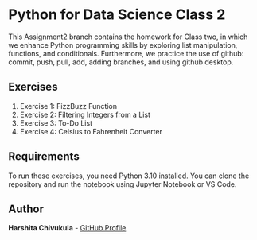 # Python for Data Science Class 2

This Assignment2 branch contains the homework for Class two, in which we enhance Python programming skills by exploring list manipulation, functions, and conditionals.
Furthermore, we practice the use of github: commit, push, pull, add, adding branches, and using github desktop. 

## Exercises

1.	Exercise 1: FizzBuzz Function
2.	Exercise 2: Filtering Integers from a List
3.	Exercise 3: To-Do List
4.	Exercise 4: Celsius to Fahrenheit Converter

## Requirements

To run these exercises, you need Python 3.10 installed. You can clone the repository and run the notebook using Jupyter Notebook or VS Code.

## Author

**Harshita Chivukula** - [GitHub Profile](https://github.com/yourusername)
